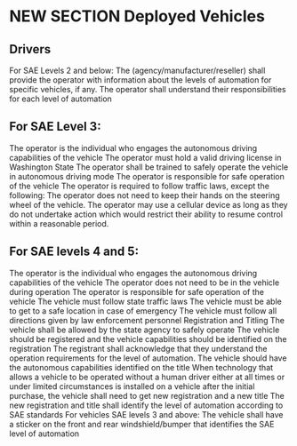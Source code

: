 # NEW SECTION Deployed Vehicles


## Drivers
For SAE Levels 2 and below:
The (agency/manufacturer/reseller) shall provide the operator with information about the levels of automation for specific vehicles, if any. 
The operator shall understand their responsibilities for each level of automation

## For SAE Level 3:
The operator is the individual who engages the autonomous driving capabilities of the vehicle
The operator must hold a valid driving license in Washington State
The operator shall be trained to safely operate the vehicle in autonomous driving mode
The operator is responsible for safe operation of the vehicle
The operator is required to follow traffic laws, except the following:
The operator does not need to keep their hands on the steering wheel of the vehicle.
The operator may use a cellular device as long as they do not undertake action which would restrict their ability to resume control within a reasonable period.

## For SAE levels 4 and 5:
The operator is the individual who engages the autonomous driving capabilities of the vehicle
The operator does not need to be in the vehicle during operation
The operator is responsible for safe operation of the vehicle
The vehicle must follow state traffic laws
The vehicle must be able to get to a safe location in case of emergency
The vehicle must follow all directions given by law enforcement personnel
Registration and Titling
The vehicle shall be allowed by the state agency to safely operate
The vehicle should be registered and the vehicle capabilities should be identified on the registration 
The registrant shall acknowledge that they understand the operation requirements for the level of automation. 
The vehicle should have the autonomous capabilities identified on the title
When technology that allows a vehicle to be operated without a human driver either at all times or under limited circumstances is installed on a vehicle after the initial purchase, the vehicle shall need to get new registration and a new title
The new registration and title shall identify the level of automation according to SAE standards
For vehicles SAE levels 3 and above:
The vehicle shall have a sticker on the front and rear windshield/bumper that identifies the SAE level of automation
